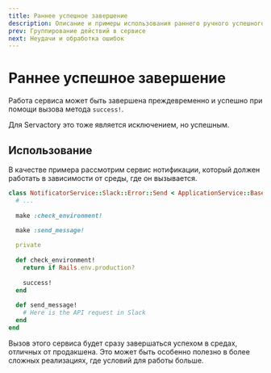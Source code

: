 ```yaml
---
title: Раннее успешное завершение
description: Описание и примеры использования раннего ручного успешного завершения работы сервиса
prev: Группирование действий в сервисе
next: Неудачи и обработка ошибок
---
```


# Раннее успешное завершение <Badge type="tip" text="Начиная с 2.2.0" />

Работа сервиса может быть завершена преждевременно и успешно при помощи вызова метода `success!`.

Для Servactory это тоже является исключением, но успешным.

## Использование

В качестве примера рассмотрим сервис нотификации, который должен работать в зависимости от среды, где он вызывается.

```ruby
class NotificatorService::Slack::Error::Send < ApplicationService::Base
  # ...
  
  make :check_environment!

  make :send_message!
  
  private
  
  def check_environment!
    return if Rails.env.production?
    
    success!
  end
  
  def send_message!
    # Here is the API request in Slack
  end
end
```

Вызов этого сервиса будет сразу завершаться успехом в средах, отличных от продакшена.
Это может быть особенно полезно в более сложных реализациях, где условий для работы больше.
